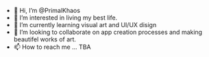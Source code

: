 - 👋 Hi, I’m @PrimalKhaos
- 👀 I’m interested in living my best life.
- 🌱 I’m currently learning visual art and UI/UX disign
- 💞️ I’m looking to collaborate on app creation processes and making beautifel works of art.
- 📫 How to reach me ... TBA

<!---
PrimalKhaos/PrimalKhaos is a ✨ special ✨ repository because its `README.md` (this file) appears on your GitHub profile.
You can click the Preview link to take a look at your changes.
--->
